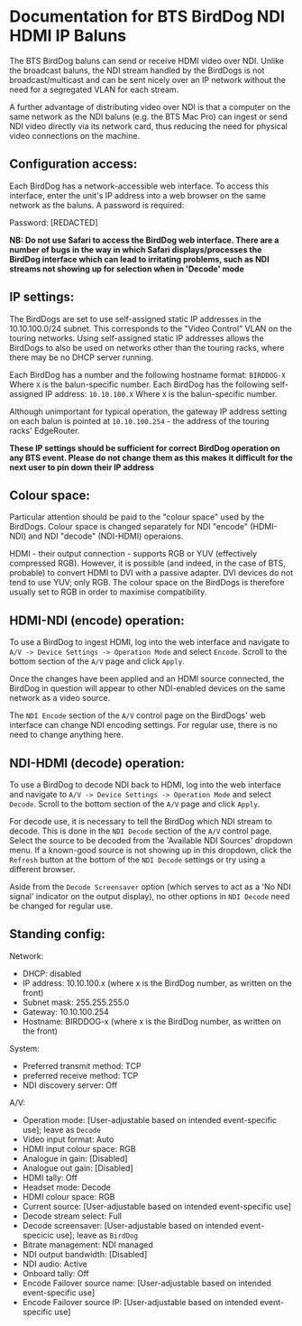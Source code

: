 Documentation for BTS BirdDog NDI HDMI IP Baluns
================================================

The BTS BirdDog baluns can send or receive HDMI video over NDI. Unlike the broadcast baluns, the
NDI stream handled by the BirdDogs is not broadcast/multicast and can be sent nicely over an IP 
network without the need for a segregated VLAN for each stream.

A further advantage of distributing video over NDI is that a computer on the same network as the NDI baluns 
(e.g. the BTS Mac Pro) can ingest or send NDI video directly via its network card, thus reducing the need for 
physical video connections on the machine.

Configuration access:
---------------------

Each BirdDog has a network-accessible web interface. To access this interface, enter the unit's IP address into a web browser on the
same network as the baluns. A password is required:

Password: [REDACTED]

**NB: Do not use Safari to access the BirdDog web interface. There are a number of bugs in the way in which Safari displays/processes the BirdDog
interface which can lead to irritating problems, such as NDI streams not showing up for selection when in 'Decode' mode**

IP settings:
------------

The BirdDogs are set to use self-assigned static IP addresses in the 10.10.100.0/24 subnet. This corresponds to the "Video Control" VLAN on the
touring networks. Using self-assigned static IP addresses allows the BirdDogs to also be used on networks other than the touring racks, where there
may be no DHCP server running.

Each BirdDog has a number and the following hostname format: `BIRDDOG-X` Where `X` is the balun-specific number.
Each BirdDog has the following self-assigned IP address: `10.10.100.X` Where `X` is the balun-specific number.

Although unimportant for typical operation, the gateway IP address setting on each balun is pointed at `10.10.100.254` - the address of the touring racks'
EdgeRouter.

**These IP settings should be sufficient for correct BirdDog operation on any BTS event. Please do not change them as this makes it difficult for the
next user to pin down their IP address**

Colour space:
-------------

Particular attention should be paid to the "colour space" used by the BirdDogs. Colour space is changed separately for NDI "encode" (HDMI-NDI) and
NDI "decode" (NDI-HDMI) operaions.

HDMI - their output connection - supports RGB or YUV (effectively 
compressed RGB). However, it is possible (and indeed, in the case of BTS, probable) to convert HDMI to DVI with a passive adapter. DVI devices do not
tend to use YUV; only RGB. The colour space on the BirdDogs is therefore usually set to RGB in order to maximise compatibility.

HDMI-NDI (encode) operation:
----------------------------

To use a BirdDog to ingest HDMI, log into the web interface and navigate to `A/V -> Device Settings -> Operation Mode` and select `Encode`.
Scroll to the bottom section of the `A/V` page and click `Apply`.

Once the changes have been applied and an HDMI source connected, the BirdDog in question will appear to other NDI-enabled devices on the same
network as a video source.

The `NDI Encode` section of the `A/V` control page on the BirdDogs' web interface can change NDI encoding settings. For regular use, there is no need to
change anything here.

NDI-HDMI (decode) operation:
----------------------------

To use a BirdDog to decode NDI back to HDMI, log into the web interface and navigate to `A/V -> Device Settings -> Operation Mode` and select `Decode`.
Scroll to the bottom section of the `A/V` page and click `Apply`.

For decode use, it is necessary to tell the BirdDog which NDI stream to decode. This is done in the `NDI Decode` section of the `A/V` control page.
Select the source to be decoded from the 'Available NDI Sources' dropdown menu. If a known-good source is not showing up in this dropdown, click the
`Refresh` button at the bottom of the `NDI Decode` settings or try using a different browser.

Aside from the `Decode Screensaver` option (which serves to act as a 'No NDI signal' indicator on the output display), no other options in `NDI Decode`
need be changed for regular use.

Standing config:
----------------

Network:
- DHCP: disabled
- IP address:   10.10.100.x (where x is the BirdDog number, as written on the front)
- Subnet mask:  255.255.255.0
- Gateway:      10.10.100.254
- Hostname:     BIRDDOG-x (where x is the BirdDog number, as written on the front)

System:
- Preferred transmit method:    TCP
- preferred receive method:     TCP
- NDI discovery server:         Off

A/V:
- Operation mode:               [User-adjustable based on intended event-specific use]; leave as `Decode`
- Video input format:           Auto
- HDMI input colour space:      RGB
- Analogue in gain:             [Disabled]
- Analogue out gain:            [Disabled]
- HDMI tally:                   Off
- Headset mode:                 Decode
- HDMI colour space:            RGB
- Current source:               [User-adjustable based on intended event-specific use]
- Decode stream select:         Full
- Decode screensaver:           [User-adjustable based on intended event-specicic use]; leave as `BirdDog`
- Bitrate management:           NDI managed
- NDI output bandwidth:         [Disabled]
- NDI audio:                    Active
- Onboard tally:                Off
- Encode Failover source name:  [User-adjustable based on intended event-specific use]
- Encode Failover source IP:    [User-adjustable based on intended event-specific use]
